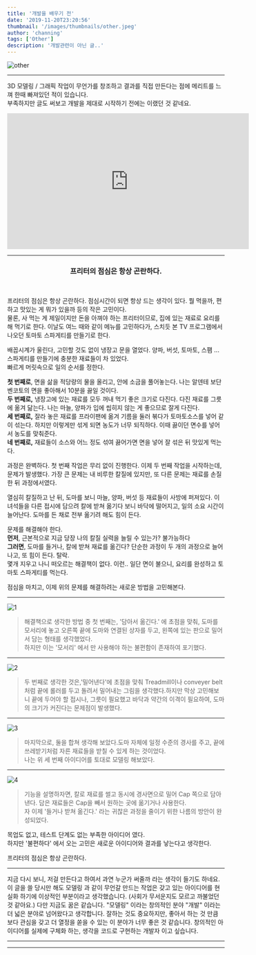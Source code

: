 ```yaml
---
title: '개발을 배우기 전'
date: '2019-11-20T23:20:56'
thumbnail: '/images/thumbnails/other.jpeg'
author: 'channing'
tags: ['Other']
description: '개발관련이 아닌 글..'
---
```


![other](./p.png)

---

3D 모델링 / 그래픽 작업이 무언가를 창조하고 결과를 직접 만든다는 점에 메리트를 느껴 한때 빠져있던 적이 있습니다. <br>부족하지만 글도 써보고 개발을 제대로 시작하기 전에는 이랬던 것 같네요.

<iframe width="560" height="315" src="https://www.youtube.com/embed/CgeqX2v8a5A" frameborder="0" allow="accelerometer; autoplay; encrypted-media; gyroscope; picture-in-picture" allowfullscreen></iframe>

---
<center>

### 프리터의 점심은 항상 곤란하다.

</center>

<br>

프리터의 점심은 항상 곤란하다. 점심시간이 되면 항상 드는 생각이 있다. 뭘 먹을까, 편하고 맛있는 게 뭐가 있을까 등의 작은 고민이다. <br>물론, 사 먹는 게 제일이지만 돈을 아껴야 하는 프리터이므로, 집에 있는 재료로 요리를 해 먹기로 한다. 이날도 여느 때와 같이 메뉴를 고민하다가, 스치듯 본 TV 프로그램에서 나오던 토마토 스파게티를 만들기로 한다.

배꼽시계가 울린다, 고민할 것도 없이 냉장고 문을 열었다. 양파, 버섯, 토마토, 스팸 ... 스파게티를 만들기에 충분한 재료들이 차 있었다.<br> 빠르게 머릿속으로 일의 순서를 정한다.

<b>첫 번째로</b>, 면을 삶을 적당량의 물을 올리고, 안에 소금을 풀어놓는다. 나는 알덴테 보단 벤코토의 면을 좋아해서 10분을 끓일 것이다.
<br>
<b>두 번째로,</b> 냉장고에 있는 재료를 모두 꺼내 먹기 좋은 크기로 다진다. 다진 재료를 그릇에 옮겨 닮는다. 나는 마늘, 양파가 입에 씹히지 않는 게 좋으므로 잘게 다진다.
<br>
<b>세 번째로,</b> 잘라 놓은 재료를 프라이팬에 옮겨 기름을 둘러 볶다가 토마토소스를 넣어 같이 섞는다. 하지만 이렇게만 섞게 되면 농도가 너무 되직하다. 이때 끓이던 면수를 넣어서 농도를 맞춰준다.
<br>
<b>네 번째로,</b> 재료들이 소스와 어느 정도 섞여 끓어가면 면을 넣어 잘 섞은 뒤 맛있게 먹는다.

과정은 완벽하다. 첫 번째 작업은 무리 없이 진행한다. 이제 두 번째 작업을 시작하는데, 문제가 발생했다. 가장 큰 문제는 내 비루한 칼질에 있지만, 또 다른 문제는 재료를 손질한 뒤 과정에서였다.

열심히 칼질하고 난 뒤, 도마를 보니 마늘, 양파, 버섯 등 재료들이 사방에 퍼져있다. 이 녀석들을 다른 접시에 담으려 칼에 받쳐 옮기다 보니 바닥에 떨어지고, 일의 소요 시간이 늘어난다. 도마를 든 채로 전부 옮기려 해도 힘이 든다.

문제를 해결해야 한다. <br>
<b>먼저</b>, 근본적으로 지금 당장 나의 칼질 실력을 늘릴 수 있는가? 불가능하다<br>
<b>그러면</b>, 도마를 들거나, 칼에 받쳐 재료를 옮긴다? 단순한 과정이 두 개의 과정으로 늘어나고, 또 힘이 든다. 탈락.<br>
몇개 지우고 나니 떠오르는 해결책이 없다. 이런.. 일단 면이 불으니, 요리를 완성하고 토마토 스파게티를 먹는다.

점심을 마치고, 이제 위의 문제를 해결하려는 새로운 방법을 고민해본다.
<br>

---

![1](./1.jpeg)
> 해결책으로 생각한 방법 중 첫 번째는, '담아서 옮긴다.' 에 초점을 맞춰, 도마를 모서리에 놓고 오른쪽 끝에 도마와 연결된 상자를 두고, 왼쪽에 있는 판으로 밀어서 담는 형태를 생각했었다. <br>하지만 이는 '모서리' 에서 만 사용해야 하는 불편함이 존재하여 포기했다.

---
![2](./2.jpeg)

>두 번째로 생각한 것은,'밀어낸다'에 초점을 맞춰 Treadmill이나 conveyer belt처럼 끝에 롤러를 두고 돌려서 밀어내는 그림을 생각했다.하지만 막상 고민해보니 끝에 두어야 할 접시나, 그릇이 필요했고 바닥과 약간의 이격이 필요하여, 도마의 크기가 커진다는 문제점이 발생했다.

---

![3](./3.jpeg)
>마지막으로, 둘을 합쳐 생각해 보았다.도마 자체에 일정 수준의 경사를 주고, 끝에 쓰레받기처럼 자른 재료들을 받칠 수 있게 하는 것이었다. <br>나는 위 세 번째 아이디어를 토대로 모델링 해보았다.

---

![4](./4.png)
>기능을 설명하자면, 칼로 재료를 썰고 동시에 경사면으로 밀어 Cap 쪽으로 담아낸다. 담은 재료들은 Cap을 빼서 원하는 곳에 옮기거나 사용한다.<br>자 이제 '들거나 받쳐 옮긴다.' 라는 귀찮은 과정을 줄이기 위한 나름의 방안이 완성되었다.


목업도 없고, 테스트 단계도 없는 부족한 아이디어 였다. <br>
하지만 '불편하다' 에서 오는 고민은 새로운 아이디어와 결과를 낳는다고 생각한다.<br>

프리터의 점심은 항상 곤란하다.

---

지금 다시 보니, 저걸 만든다고 하여서 과연 누군가 써줄까 라는 생각이 들기도 하네요.
이 글을 쓸 당시만 해도 모델링 과 같이 무언갈 만드는 작업은 갖고 있는 아이디어를 현실화 하기에 이상적인 부분이라고 생각했습니다. (사회가 무서운지도 모르고 까불었던것 같아요.) 다만 지금도 꿈은 같습니다. "모델링" 이라는 창의적인 분야 "개발" 이라는 더 넓은 분야로 넘어왔다고 생각합니다.
잘하는 것도 중요하지만, 좋아서 하는 것 만큼 보다 관심을 갖고 더 열정을 쏟을 수 있는 이 분야가 너무 좋은 것 같습니다. 창의적인 아이디어를 실제에 구체화 하는, 생각을 코드로 구현하는 개발자 이고 싶습니다. 

---

<hr />